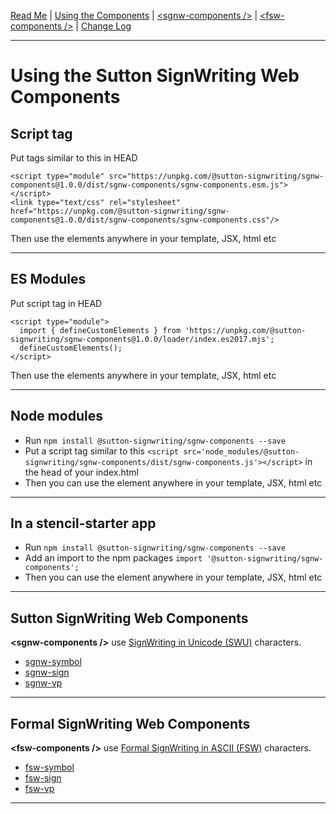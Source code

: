 [Read Me](README.md) | 
[Using the Components](USAGE.md) | 
[&lt;sgnw-components />](SGNW-COMPONENTS.md) | 
[&lt;fsw-components />](FSW-COMPONENTS.md) | 
[Change Log](CHANGELOG.md)

---

# Using the Sutton SignWriting Web Components

## Script tag

Put tags similar to this in HEAD

    <script type="module" src="https://unpkg.com/@sutton-signwriting/sgnw-components@1.0.0/dist/sgnw-components/sgnw-components.esm.js"></script>
    <link type="text/css" rel="stylesheet" href="https://unpkg.com/@sutton-signwriting/sgnw-components@1.0.0/dist/sgnw-components/sgnw-components.css"/>

Then use the elements anywhere in your template, JSX, html etc

---

## ES Modules

Put script tag in HEAD

    <script type="module">
      import { defineCustomElements } from 'https://unpkg.com/@sutton-signwriting/sgnw-components@1.0.0/loader/index.es2017.mjs';
      defineCustomElements();
    </script>

Then use the elements anywhere in your template, JSX, html etc

---

## Node modules
- Run `npm install @sutton-signwriting/sgnw-components --save`
- Put a script tag similar to this `<script src='node_modules/@sutton-signwriting/sgnw-components/dist/sgnw-components.js'></script>` in the head of your index.html
- Then you can use the element anywhere in your template, JSX, html etc

---

## In a stencil-starter app
- Run `npm install @sutton-signwriting/sgnw-components --save`
- Add an import to the npm packages `import '@sutton-signwriting/sgnw-components';`
- Then you can use the element anywhere in your template, JSX, html etc

---

## Sutton SignWriting Web Components

**&lt;sgnw-components /&gt;** use [SignWriting in Unicode (SWU)](https://tools.ietf.org/id/draft-slevinski-formal-signwriting-09.html#name-signwriting-in-unicode-swu) characters.

- [sgnw-symbol](SGNW-COMPONENTS.md#sgnw-symbol)
- [sgnw-sign](SGNW-COMPONENTS.md#sgnw-sign)
- [sgnw-vp](SGNW-COMPONENTS.md#sgnw-vp)

---

## Formal SignWriting Web Components

**&lt;fsw-components /&gt;** use [Formal SignWriting in ASCII (FSW)](https://tools.ietf.org/id/draft-slevinski-formal-signwriting-09.html#name-formal-signwriting-in-ascii) characters.

- [fsw-symbol](FSW-COMPONENTS.md#fsw-symbol)
- [fsw-sign](FSW-COMPONENTS.md#fsw-sign)
- [fsw-vp](FSW-COMPONENTS.md#fsw-vp)

---
